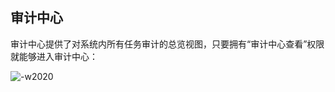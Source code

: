 ## 审计中心

审计中心提供了对系统内所有任务审计的总览视图，只要拥有“审计中心查看”权限就能够进入审计中心：

![-w2020](../asssets/../assets/audit.png)
